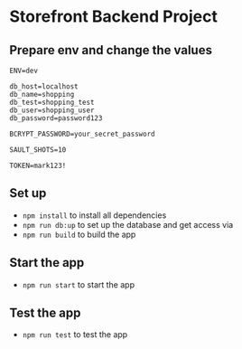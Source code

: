 # Storefront Backend Project

## Prepare env and change the values
```
ENV=dev

db_host=localhost
db_name=shopping
db_test=shopping_test
db_user=shopping_user
db_password=password123

BCRYPT_PASSWORD=your_secret_password

SAULT_SHOTS=10

TOKEN=mark123!
```

## Set up

- `npm install` to install all dependencies
- `npm run db:up` to set up the database and get access via
- `npm run build` to build the app

## Start the app
- `npm run start` to start the app

## Test the app
- `npm run test` to test the app
